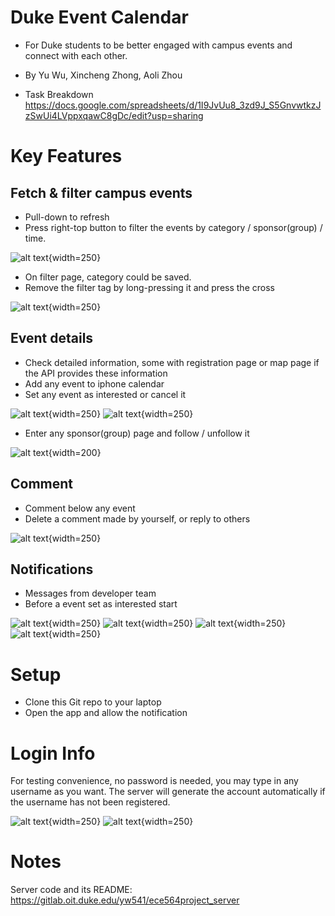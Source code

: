 # Duke Event Calendar
- For Duke students to be better engaged with campus events and connect with each other.

- By Yu Wu, Xincheng Zhong, Aoli Zhou
-  Task Breakdown 
https://docs.google.com/spreadsheets/d/1I9JvUu8_3zd9J_S5GnvwtkzJzSwUi4LVppxqawC8gDc/edit?usp=sharing

# Key Features
## Fetch & filter campus events 
- Pull-down to refresh
- Press right-top button to filter the events by category / sponsor(group) / time.
 
![alt text](https://gitlab.oit.duke.edu/kits/ECE-564-01-F23/projects/new-bee/-/raw/main/ReadmeImg/refresh.png?ref_type=heads){width=250}
- On filter page, category could be saved.
- Remove the filter tag by long-pressing it and press the cross

![alt text](https://gitlab.oit.duke.edu/kits/ECE-564-01-F23/projects/new-bee/-/raw/main/ReadmeImg/filterpage.jpeg?ref_type=heads){width=250}

## Event details
- Check detailed information, some with registration page or map page if the API provides these information
- Add any event to iphone calendar
- Set any event as interested or cancel it

![alt text](https://gitlab.oit.duke.edu/kits/ECE-564-01-F23/projects/new-bee/-/raw/main/ReadmeImg/detailpage.png?ref_type=heads){width=250}
![alt text](https://gitlab.oit.duke.edu/kits/ECE-564-01-F23/projects/new-bee/-/raw/main/ReadmeImg/pastevents.png?ref_type=heads){width=250}
- Enter any sponsor(group) page and follow / unfollow it

![alt text](https://gitlab.oit.duke.edu/kits/ECE-564-01-F23/projects/new-bee/-/raw/main/ReadmeImg/groupp.png?ref_type=heads){width=200}

## Comment
- Comment below any event
- Delete a comment made by yourself, or reply to others

![alt text](https://gitlab.oit.duke.edu/kits/ECE-564-01-F23/projects/new-bee/-/raw/main/ReadmeImg/%20comment.png?ref_type=heads){width=250}

## Notifications
- Messages from developer team
- Before a event set as interested start

![alt text](https://gitlab.oit.duke.edu/kits/ECE-564-01-F23/projects/new-bee/-/raw/main/ReadmeImg/noti.png?ref_type=heads){width=250}
![alt text](https://gitlab.oit.duke.edu/kits/ECE-564-01-F23/projects/new-bee/-/raw/main/ReadmeImg/noti_on_lock.png?ref_type=heads){width=250}
![alt text](https://gitlab.oit.duke.edu/kits/ECE-564-01-F23/projects/new-bee/-/raw/main/ReadmeImg/noti_on_interested.png?ref_type=heads){width=250}
![alt text](){width=250}



# Setup
- Clone this Git repo to your laptop
- Open the app and allow the notification

# Login Info
For testing convenience, no password is needed, you may type in any username as you want. The server will generate the account automatically if the username has not been registered.

![alt text](https://gitlab.oit.duke.edu/kits/ECE-564-01-F23/projects/new-bee/-/raw/main/ReadmeImg/loginpage.jpeg?ref_type=heads){width=250}
![alt text](https://gitlab.oit.duke.edu/kits/ECE-564-01-F23/projects/new-bee/-/raw/main/ReadmeImg/profilepage.png?ref_type=heads){width=250}


# Notes
Server code and its README: https://gitlab.oit.duke.edu/yw541/ece564project_server
